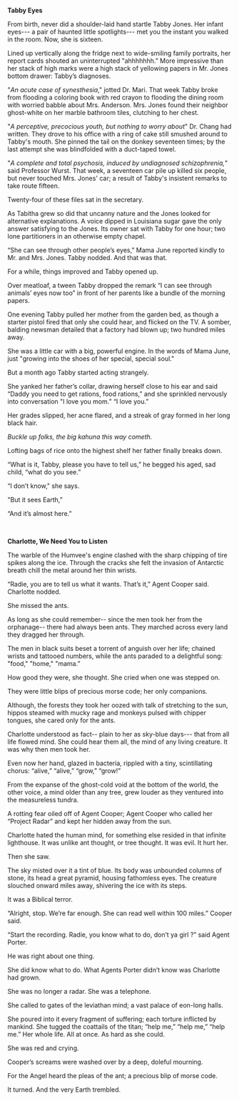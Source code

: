 **Tabby Eyes**

From birth, never did a shoulder-laid hand startle Tabby Jones. Her infant eyes--- a pair of haunted little spotlights--- met you the instant you walked in the room. Now, she is sixteen.

Lined up vertically along the fridge next to wide-smiling family portraits, her report cards shouted an uninterrupted "ahhhhhhh.” More impressive than her stack of high marks were a high stack of yellowing papers in Mr. Jones bottom drawer: Tabby’s diagnoses.

"*An acute case of synesthesia*," jotted Dr. Mari. That week Tabby broke from flooding a coloring book with red crayon to flooding the dining room with worried babble about Mrs. Anderson. Mrs. Jones found their neighbor ghost-white on her marble bathroom tiles, clutching to her chest.

"*A perceptive, precocious youth, but nothing to worry about*" Dr. Chang had written. They drove to his office with a ring of cake still smushed around to Tabby's mouth. She pinned the tail on the donkey seventeen times; by the last attempt she was blindfolded with a duct-taped towel.

"*A complete and total psychosis, induced by undiagnosed schizophrenia,*" said Professor Wurst. That week, a seventeen car pile up killed six people, but never touched Mrs. Jones' car; a result of Tabby's insistent remarks to take route fifteen.

Twenty-four of these files sat in the secretary.

As Tabitha grew so did that uncanny nature and the Jones looked for alternative explanations. A voice dipped in Louisiana sugar gave the only answer satisfying to the Jones. Its owner sat with Tabby for one hour; two lone partitioners in an otherwise empty chapel.

“She can see through other people’s eyes,” Mama June reported kindly to Mr. and Mrs. Jones. Tabby nodded. And that was that.

For a while, things improved and Tabby opened up.

Over meatloaf, a tween Tabby dropped the remark “I can see through animals’ eyes now too” in front of her parents like a bundle of the morning papers.

One evening Tabby pulled her mother from the garden bed, as though a starter pistol fired that only she could hear, and flicked on the TV. A somber, balding newsman detailed that a factory had blown up; two hundred miles away.

She was a little car with a big, powerful engine. In the words of Mama June, just "growing into the shoes of her special, special soul."

But a month ago Tabby started acting strangely.

She yanked her father’s collar, drawing herself close to his ear and said “Daddy you need to get rations, food rations,” and she sprinkled nervously into conversation "I love you mom.” “I love you.”

Her grades slipped, her acne flared, and a streak of gray formed in her long black hair.

*Buckle up folks, the big kahuna this way cometh.*

Lofting bags of rice onto the highest shelf her father finally breaks down.

“What is it, Tabby, please you have to tell us,” he begged his aged, sad child, “what do you see.”

“I don’t know," she says.

"But it sees Earth,”

“And it’s almost here.”

&#x200B;

**Charlotte, We Need You to Listen**

The warble of the Humvee's engine clashed with the sharp chipping of tire spikes along the ice. Through the cracks she felt the invasion of Antarctic breath chill the metal around her thin wrists. 

“Radie, you are to tell us what it wants. That’s it,” Agent Cooper said. Charlotte nodded.

She missed the ants.

As long as she could remember-- since the men took her from the orphanage-- there had always been ants. They marched across every land they dragged her through. 

The men in black suits beset a torrent of anguish over her life; chained wrists and tattooed numbers, while the ants paraded to a delightful song: "food," "home," "mama.” 

How good they were, she thought. She cried when one was stepped on.

They were little blips of precious morse code; her only companions.

Although, the forests they took her oozed with talk of stretching to the sun, hippos steamed with mucky rage and monkeys pulsed with chipper tongues, she cared only for the ants. 

Charlotte understood as fact-- plain to her as sky-blue days--- that from all life flowed mind. She could hear them all, the mind of any living creature. It was why then men took her.

Even now her hand, glazed in bacteria, rippled with a tiny, scintillating chorus: “alive,” “alive,” “grow,” “grow!” 

From the expanse of the ghost-cold void at the bottom of the world, the other voice, a mind older than any tree, grew louder as they ventured into the measureless tundra.

A rotting fear oiled off of Agent Cooper; Agent Cooper who called her “Project Radar” and kept her hidden away from the sun.

Charlotte hated the human mind, for something else resided in that infinite lighthouse. It was unlike ant thought, or tree thought. It was evil. It hurt her.

Then she saw.

The sky misted over it a tint of blue. Its body was unbounded columns of stone, its head a great pyramid, housing fathomless eyes. The creature slouched onward miles away, shivering the ice with its steps.

It was a Biblical terror. 

“Alright, stop. We’re far enough. She can read well within 100 miles.” Cooper said. 

“Start the recording. Radie, you know what to do, don’t ya girl ?” said Agent Porter. 

He was right about one thing.

She did know what to do. What Agents Porter didn’t know was Charlotte had grown.

She was no longer a radar. She was a telephone. 

She called to gates of the leviathan mind; a vast palace of eon-long halls. 

She poured into it every fragment of suffering; each torture inflicted by mankind. She tugged the coattails of the titan; “help me,” “help me,” “help me.” Her whole life. All at once. As hard as she could. 

She was red and crying.

Cooper’s screams were washed over by a deep, doleful mourning.

For the Angel heard the pleas of the ant; a precious blip of morse code.

It turned. And the very Earth trembled.